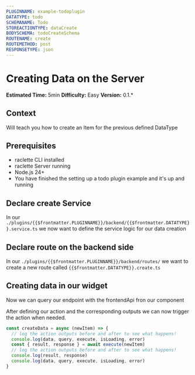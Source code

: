 ```yaml
---
PLUGINNAME: example-todoplugin
DATATYPE: todo
SCHEMANAME: Todo
STOREACTIONTYPE: dataCreate
BODYSCHEMA: todoCreateSchema
ROUTENAME: create
ROUTEMETHOD: post
RESPONSETYPE: json
---
```


# Creating Data on the Server

**Estimated Time:** 5min
**Difficulty:** Easy
**Version:** 0.1.\*

## Context

Will teach you how to create an Item for the previous defined DataType

## Prerequisites

- raclette CLI installed
- raclette Server running
- Node.js 24+
- You have finished the setting up a todo plugin example and it's up and running

## Declare create Service

In our `./plugins/{{$frontmatter.PLUGINNAME}}/backend/{{$frontmatter.DATATYPE}}.service.ts` we now want to define the service logic for our data creation

<!--@include: ../cooking-steps/backend/plugin/service.md{
BUSINESSLOGIC: |
  async _create{{$frontmatter.SCHEMANAME}}(
        fastify: PluginFastifyInstance,
        {{$frontmatter.DATATYPE}}Body: {{$frontmatter.SCHEMANAME}}Create,
      ): Promise<{{$frontmatter.SCHEMANAME}}Type> {
        try {
          if ({{$frontmatter.DATATYPE}}Body._id) {
            const uuidValid = validate({{$frontmatter.DATATYPE}}Body._id)

            if (!uuidValid) {
              throw new Error("Invalid ID - not a valid uuid v4")
            }

            const duplicate = await this.{{$frontmatter.DATATYPE}}Model.findById({{$frontmatter.DATATYPE}}Body._id)

            if (duplicate) {
              throw new Error("An entry with this id already exists")
            }
          } else {
            {{$frontmatter.DATATYPE}}Body._id = uuidv4()
          }

          const {{$frontmatter.DATATYPE}} = new this.{{$frontmatter.DATATYPE}}Model({{$frontmatter.DATATYPE}}Body)

          await {{$frontmatter.DATATYPE}}.save()
          fastify.log.info(`[API] Created {{$frontmatter.DATATYPE}} #{{$frontmatter.DATATYPE}}._id}`)

          return {{$frontmatter.DATATYPE}}.toObject ? {{$frontmatter.DATATYPE}}.toObject() : {{$frontmatter.DATATYPE}}
        } catch (err: any) {
          fastify.log.error(err.message)
          throw err
        }
      }

      /**
      * Create a new {{$frontmatter.DATATYPE}} with payload wrapping and event emission
      */
      async create{{$frontmatter.SCHEMANAME}}(
        fastify: PluginFastifyInstance,
        requestData: FrontendPayloadRequestData,
        {{$frontmatter.DATATYPE}}Body: {{$frontmatter.SCHEMANAME}}Create,
      ): Promise<FrontendPayload<{{$frontmatter.SCHEMANAME}}Type[]>> {
        const {{$frontmatter.DATATYPE}} = await this._create{{$frontmatter.SCHEMANAME}}(fastify, {{$frontmatter.DATATYPE}}Body)

        const payload = await create{{$frontmatter.SCHEMANAME}}Payload(fastify, [{{$frontmatter.DATATYPE}}], requestData)
        if (requestData.broadcast) {
          fastify.emit("{{$frontmatter.DATATYPE}}Created", payload)
        }

        return payload
      }
}-->

## Declare route on the backend side

In our `./plugins/{{$frontmatter.PLUGINNAME}}/backend/routes/` we want to create a new route called `{{$frontmatter.DATATYPE}}.create.ts`

<!--@include: ../cooking-steps/backend/plugin/routes/route.md{
BUSINESSLOGIC: |
  // Add owner and lastEditor from the authenticated user
        const {{$frontmatter.DATATYPE}}Data = {
          ...req.body,
          owner: req.user._id,
          lastEditor: req.user._id,
        }

        const payload = await fastify.custom.{{$frontmatter.DATATYPE}}Service.create{{$frontmatter.SCHEMANAME}}(
          fastify,
          req.requestParams,
          {{$frontmatter.DATATYPE}}Data,
        )

        return reply.status(201).send(payload)
}-->

## Creating data in our widget

Now we can query our endpoint with the frontendApi fron our component

<!--@include: ../cooking-steps/frontend/api/data.md -->

After defining our action and the corresponding outputs we can now trigger the action when needed.

```typescript
const createData = async (newItem) => {
  // log the action outputs before and after to see what happens!
  console.log(data, query, execute, isLoading, error)
  const { result, response } = await execute(newItem)
  // log the action outputs before and after to see what happens!
  console.log(result, response)
  console.log(data, query, execute, isLoading, error)
}
```
